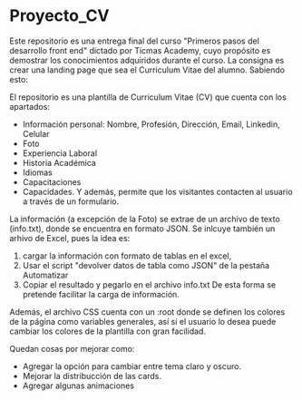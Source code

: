 # Proyecto_CV

Este repositorio es una entrega final del curso "Primeros pasos del desarrollo front end" dictado por Ticmas Academy, cuyo propósito es
demostrar los conocimientos adquiridos durante el curso.
La consigna es crear una landing page que sea el Curriculum Vitae del alumno. Sabiendo esto:

El repositorio es una plantilla de Curriculum Vitae (CV) que cuenta con los apartados:
  - Información personal: Nombre, Profesión, Dirección, Email, Linkedin, Celular
  - Foto
  - Experiencia Laboral
  - Historia Académica
  - Idiomas
  - Capacitaciones
  - Capacidades.
Y además, permite que los visitantes contacten al usuario a través de un formulario.

La información (a excepción de la Foto) se extrae de un archivo de texto (info.txt), donde se encuentra en formato JSON.
Se inlcuye también un arhivo de Excel, pues la idea es:
  1) cargar la información con formato de tablas en el excel,
  2) Usar el script "devolver datos de tabla como JSON" de la pestaña Automatizar
  3) Copiar el resultado y pegarlo en el archivo info.txt
De esta forma se pretende facilitar la carga de información.

Además, el archivo CSS cuenta con un :root donde se definen los colores de la página como variables generales, así si el usuario lo desea 
puede cambiar los colores de la plantilla con gran facilidad.

Quedan cosas por mejorar como:
  - Agregar la opción para cambiar entre tema claro y oscuro.
  - Mejorar la distribucción de las cards.
  - Agregar algunas animaciones
  

